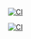 [![CI](https://github.com/Anthony-Cortese/puppeteer-ci/workflows/CI/badge.svg)](https://github.com/Anthony-Cortese/puppeteer-ci/actions/workflows/first.yml)

[![CI](https://github.com/Anthony-Cortese/puppeteer-ci/workflows/CI/badge.svg)](https://github.com/Anthony-Cortese/puppeteer-ci/actions/workflows/first.yml)
